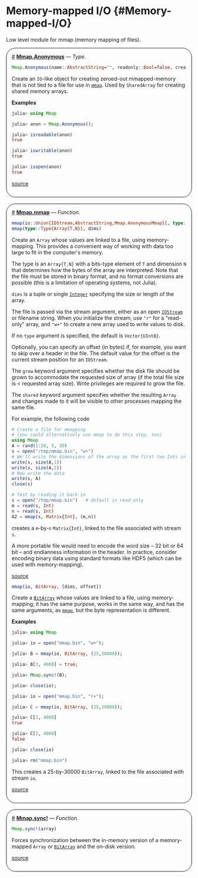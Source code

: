 


# Memory-mapped I/O {#Memory-mapped-I/O}

Low level module for mmap (memory mapping of files).
<div style='border-width:1px; border-style:solid; border-color:black; padding: 1em; border-radius: 25px;'>
<a id='Mmap.Anonymous' href='#Mmap.Anonymous'>#</a>&nbsp;<b><u>Mmap.Anonymous</u></b> &mdash; <i>Type</i>.




```julia
Mmap.Anonymous(name::AbstractString="", readonly::Bool=false, create::Bool=true)
```


Create an `IO`-like object for creating zeroed-out mmapped-memory that is not tied to a file for use in [`mmap`](/stdlib/Mmap#Mmap.mmap). Used by `SharedArray` for creating shared memory arrays.

**Examples**

```julia
julia> using Mmap

julia> anon = Mmap.Anonymous();

julia> isreadable(anon)
true

julia> iswritable(anon)
true

julia> isopen(anon)
true
```



[source](https://github.com/lazarusA/julia/blob/ad044fee2e4ee6365c524c10a5d8c6d07c12e3f0/stdlib/Mmap/src/Mmap.jl#L21-L42)

</div>
<br>
<div style='border-width:1px; border-style:solid; border-color:black; padding: 1em; border-radius: 25px;'>
<a id='Mmap.mmap' href='#Mmap.mmap'>#</a>&nbsp;<b><u>Mmap.mmap</u></b> &mdash; <i>Function</i>.




```julia
mmap(io::Union{IOStream,AbstractString,Mmap.AnonymousMmap}[, type::Type{Array{T,N}}, dims, offset]; grow::Bool=true, shared::Bool=true)
mmap(type::Type{Array{T,N}}, dims)
```


Create an `Array` whose values are linked to a file, using memory-mapping. This provides a convenient way of working with data too large to fit in the computer&#39;s memory.

The type is an `Array{T,N}` with a bits-type element of `T` and dimension `N` that determines how the bytes of the array are interpreted. Note that the file must be stored in binary format, and no format conversions are possible (this is a limitation of operating systems, not Julia).

`dims` is a tuple or single [`Integer`](/base/numbers#Core.Integer) specifying the size or length of the array.

The file is passed via the stream argument, either as an open [`IOStream`](/base/io-network#Base.IOStream) or filename string. When you initialize the stream, use `"r"` for a &quot;read-only&quot; array, and `"w+"` to create a new array used to write values to disk.

If no `type` argument is specified, the default is `Vector{UInt8}`.

Optionally, you can specify an offset (in bytes) if, for example, you want to skip over a header in the file. The default value for the offset is the current stream position for an `IOStream`.

The `grow` keyword argument specifies whether the disk file should be grown to accommodate the requested size of array (if the total file size is &lt; requested array size). Write privileges are required to grow the file.

The `shared` keyword argument specifies whether the resulting `Array` and changes made to it will be visible to other processes mapping the same file.

For example, the following code

```julia
# Create a file for mmapping
# (you could alternatively use mmap to do this step, too)
using Mmap
A = rand(1:20, 5, 30)
s = open("/tmp/mmap.bin", "w+")
# We'll write the dimensions of the array as the first two Ints in the file
write(s, size(A,1))
write(s, size(A,2))
# Now write the data
write(s, A)
close(s)

# Test by reading it back in
s = open("/tmp/mmap.bin")   # default is read-only
m = read(s, Int)
n = read(s, Int)
A2 = mmap(s, Matrix{Int}, (m,n))
```


creates a `m`-by-`n` `Matrix{Int}`, linked to the file associated with stream `s`.

A more portable file would need to encode the word size – 32 bit or 64 bit – and endianness information in the header. In practice, consider encoding binary data using standard formats like HDF5 (which can be used with memory-mapping).


[source](https://github.com/lazarusA/julia/blob/ad044fee2e4ee6365c524c10a5d8c6d07c12e3f0/stdlib/Mmap/src/Mmap.jl#L127-L185)



```julia
mmap(io, BitArray, [dims, offset])
```


Create a [`BitArray`](/base/arrays#Base.BitArray) whose values are linked to a file, using memory-mapping; it has the same purpose, works in the same way, and has the same arguments, as [`mmap`](/stdlib/Mmap#Mmap.mmap), but the byte representation is different.

**Examples**

```julia
julia> using Mmap

julia> io = open("mmap.bin", "w+");

julia> B = mmap(io, BitArray, (25,30000));

julia> B[3, 4000] = true;

julia> Mmap.sync!(B);

julia> close(io);

julia> io = open("mmap.bin", "r+");

julia> C = mmap(io, BitArray, (25,30000));

julia> C[3, 4000]
true

julia> C[2, 4000]
false

julia> close(io)

julia> rm("mmap.bin")
```


This creates a 25-by-30000 `BitArray`, linked to the file associated with stream `io`.


[source](https://github.com/lazarusA/julia/blob/ad044fee2e4ee6365c524c10a5d8c6d07c12e3f0/stdlib/Mmap/src/Mmap.jl#L287-L323)

</div>
<br>
<div style='border-width:1px; border-style:solid; border-color:black; padding: 1em; border-radius: 25px;'>
<a id='Mmap.sync!' href='#Mmap.sync!'>#</a>&nbsp;<b><u>Mmap.sync!</u></b> &mdash; <i>Function</i>.




```julia
Mmap.sync!(array)
```


Forces synchronization between the in-memory version of a memory-mapped `Array` or [`BitArray`](/base/arrays#Base.BitArray) and the on-disk version.


[source](https://github.com/lazarusA/julia/blob/ad044fee2e4ee6365c524c10a5d8c6d07c12e3f0/stdlib/Mmap/src/Mmap.jl#L363-L368)

</div>
<br>
